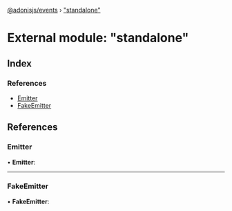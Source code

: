 [@adonisjs/events](../README.md) › ["standalone"](_standalone_.md)

# External module: "standalone"

## Index

### References

* [Emitter](_standalone_.md#emitter)
* [FakeEmitter](_standalone_.md#fakeemitter)

## References

###  Emitter

• **Emitter**:

___

###  FakeEmitter

• **FakeEmitter**:
